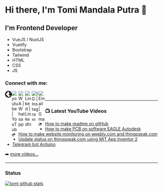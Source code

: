 # Hi there, I'm Tomi Mandala Putra 👋

## I'm Frontend Developer
- VueJS / NuxtJS 
- Vuetify
- Bootstrap
- Tailwind
- HTML
- CSS
- JS


### Connect with me:

[<img align="left" alt="indothings" width="22px" src="https://raw.githubusercontent.com/iconic/open-iconic/master/svg/globe.svg" />][website]
[<img align="left" alt="youtube | YouTube" width="22px" src="https://cdn.jsdelivr.net/npm/simple-icons@v3/icons/youtube.svg" />][youtube]
[<img align="left" alt="WA | Whatsapp" width="22px" src="https://cdn.jsdelivr.net/npm/simple-icons@v3/icons/whatsapp.svg" />][whatsapp]
[<img align="left" alt="Linked | LinkedIn" width="22px" src="https://cdn.jsdelivr.net/npm/simple-icons@v3/icons/linkedin.svg" />][linkedin]
[<img align="left" alt="IG | Instagram" width="22px" src="https://cdn.jsdelivr.net/npm/simple-icons@v3/icons/instagram.svg" />][instagram]
[<img align="left" alt="Email | Gmail" width="22px" src="https://cdn.jsdelivr.net/npm/simple-icons@3.13.0/icons/gmail.svg" />][emailme]
<br />

---

### 📺 Latest YouTube Videos

<!-- YOUTUBE:START -->
- [How to make readme on gitHub](https://youtu.be/Y1z7_GfEPiE)
- [How to make PCB on software EAGLE Autodesk](https://youtu.be/MQyOD__GC08)
- [How to make website monitoring on weebly.com and thingpseak.com](https://youtu.be/VdQqHc4eEz4)
- [Update status on thingspeak.com using MIT App Inventor 2](https://youtu.be/gJw0CBnaNas)
- [Telegram bot Arduino](https://youtu.be/rxECzWwAdUk)
<!-- YOUTUBE:END -->

➡️ [more videos...](https://youtube.com/Duino_Elektronik)

---

### Status

[![tomi github stats](https://github-readme-stats.vercel.app/api?username=tomimandalap&show_icons=true&theme=radical)](https://github.com/tomimandalap/github-readme-stats)

[link]: #
[website]: https://tomimandalap.github.io/my-portfolio
[whatsapp]: https://api.whatsapp.com/send?phone=6281232492945&text=Hai
[youtube]: https://youtube.com/programmer-kecil
[instagram]: https://instagram.com/duinogram
[linkedin]: https://www.linkedin.com/in/tomimandalaputra
[emailme]: mailto:tommymandalaputra@gmail.com
